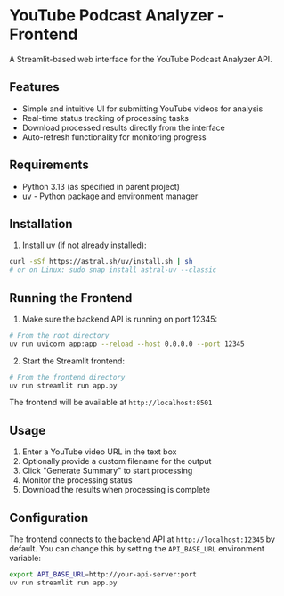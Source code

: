 # YouTube Podcast Analyzer - Frontend

A Streamlit-based web interface for the YouTube Podcast Analyzer API.

## Features

- Simple and intuitive UI for submitting YouTube videos for analysis
- Real-time status tracking of processing tasks
- Download processed results directly from the interface
- Auto-refresh functionality for monitoring progress

## Requirements

- Python 3.13 (as specified in parent project)
- [uv](https://github.com/astral-sh/uv) - Python package and environment manager

## Installation

1. Install uv (if not already installed):
```bash
curl -sSf https://astral.sh/uv/install.sh | sh
# or on Linux: sudo snap install astral-uv --classic
```

## Running the Frontend

1. Make sure the backend API is running on port 12345:
```bash
# From the root directory
uv run uvicorn app:app --reload --host 0.0.0.0 --port 12345
```

2. Start the Streamlit frontend:
```bash
# From the frontend directory
uv run streamlit run app.py
```

The frontend will be available at `http://localhost:8501`

## Usage

1. Enter a YouTube video URL in the text box
2. Optionally provide a custom filename for the output
3. Click "Generate Summary" to start processing
4. Monitor the processing status
5. Download the results when processing is complete

## Configuration

The frontend connects to the backend API at `http://localhost:12345` by default. You can change this by setting the `API_BASE_URL` environment variable:

```bash
export API_BASE_URL=http://your-api-server:port
uv run streamlit run app.py
```
